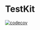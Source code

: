 # TestKit

[![codecov](https://codecov.io/gh/MathVasc/TestKit/branch/master/graph/badge.svg)](https://codecov.io/gh/MathVasc/TestKit)